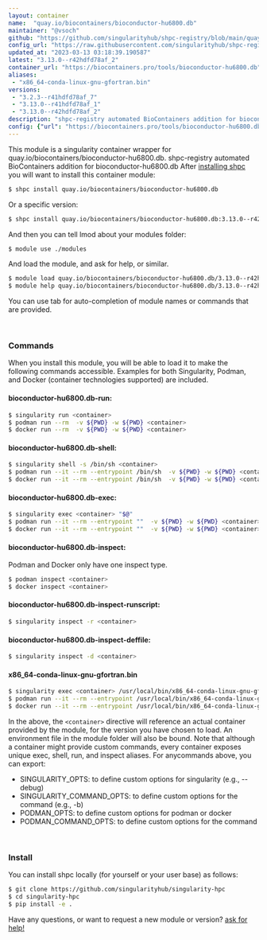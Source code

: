 ```yaml
---
layout: container
name:  "quay.io/biocontainers/bioconductor-hu6800.db"
maintainer: "@vsoch"
github: "https://github.com/singularityhub/shpc-registry/blob/main/quay.io/biocontainers/bioconductor-hu6800.db/container.yaml"
config_url: "https://raw.githubusercontent.com/singularityhub/shpc-registry/main/quay.io/biocontainers/bioconductor-hu6800.db/container.yaml"
updated_at: "2023-03-13 03:18:39.190587"
latest: "3.13.0--r42hdfd78af_2"
container_url: "https://biocontainers.pro/tools/bioconductor-hu6800.db"
aliases:
 - "x86_64-conda-linux-gnu-gfortran.bin"
versions:
 - "3.2.3--r41hdfd78af_7"
 - "3.13.0--r41hdfd78af_1"
 - "3.13.0--r42hdfd78af_2"
description: "shpc-registry automated BioContainers addition for bioconductor-hu6800.db"
config: {"url": "https://biocontainers.pro/tools/bioconductor-hu6800.db", "maintainer": "@vsoch", "description": "shpc-registry automated BioContainers addition for bioconductor-hu6800.db", "latest": {"3.13.0--r42hdfd78af_2": "sha256:0962c0c15f557b146f62f303c4922ca86a266c7b1ba0d406154c003433c643b6"}, "tags": {"3.2.3--r41hdfd78af_7": "sha256:9404631d76a36484c3246f3451869449b1a1c2d224e1f1539ff85fa90466dc6c", "3.13.0--r41hdfd78af_1": "sha256:7d6685d82e39e4e3b985d8b17556878b9addfacf2e24327147e56c31fde17137", "3.13.0--r42hdfd78af_2": "sha256:0962c0c15f557b146f62f303c4922ca86a266c7b1ba0d406154c003433c643b6"}, "docker": "quay.io/biocontainers/bioconductor-hu6800.db", "aliases": {"x86_64-conda-linux-gnu-gfortran.bin": "/usr/local/bin/x86_64-conda-linux-gnu-gfortran.bin"}}
---
```


This module is a singularity container wrapper for quay.io/biocontainers/bioconductor-hu6800.db.
shpc-registry automated BioContainers addition for bioconductor-hu6800.db
After [installing shpc](#install) you will want to install this container module:


```bash
$ shpc install quay.io/biocontainers/bioconductor-hu6800.db
```

Or a specific version:

```bash
$ shpc install quay.io/biocontainers/bioconductor-hu6800.db:3.13.0--r42hdfd78af_2
```

And then you can tell lmod about your modules folder:

```bash
$ module use ./modules
```

And load the module, and ask for help, or similar.

```bash
$ module load quay.io/biocontainers/bioconductor-hu6800.db/3.13.0--r42hdfd78af_2
$ module help quay.io/biocontainers/bioconductor-hu6800.db/3.13.0--r42hdfd78af_2
```

You can use tab for auto-completion of module names or commands that are provided.

<br>

### Commands

When you install this module, you will be able to load it to make the following commands accessible.
Examples for both Singularity, Podman, and Docker (container technologies supported) are included.

#### bioconductor-hu6800.db-run:

```bash
$ singularity run <container>
$ podman run --rm  -v ${PWD} -w ${PWD} <container>
$ docker run --rm  -v ${PWD} -w ${PWD} <container>
```

#### bioconductor-hu6800.db-shell:

```bash
$ singularity shell -s /bin/sh <container>
$ podman run --it --rm --entrypoint /bin/sh  -v ${PWD} -w ${PWD} <container>
$ docker run --it --rm --entrypoint /bin/sh  -v ${PWD} -w ${PWD} <container>
```

#### bioconductor-hu6800.db-exec:

```bash
$ singularity exec <container> "$@"
$ podman run --it --rm --entrypoint ""  -v ${PWD} -w ${PWD} <container> "$@"
$ docker run --it --rm --entrypoint ""  -v ${PWD} -w ${PWD} <container> "$@"
```

#### bioconductor-hu6800.db-inspect:

Podman and Docker only have one inspect type.

```bash
$ podman inspect <container>
$ docker inspect <container>
```

#### bioconductor-hu6800.db-inspect-runscript:

```bash
$ singularity inspect -r <container>
```

#### bioconductor-hu6800.db-inspect-deffile:

```bash
$ singularity inspect -d <container>
```


#### x86_64-conda-linux-gnu-gfortran.bin

```bash
$ singularity exec <container> /usr/local/bin/x86_64-conda-linux-gnu-gfortran.bin
$ podman run --it --rm --entrypoint /usr/local/bin/x86_64-conda-linux-gnu-gfortran.bin   -v ${PWD} -w ${PWD} <container> -c " $@"
$ docker run --it --rm --entrypoint /usr/local/bin/x86_64-conda-linux-gnu-gfortran.bin   -v ${PWD} -w ${PWD} <container> -c " $@"
```



In the above, the `<container>` directive will reference an actual container provided
by the module, for the version you have chosen to load. An environment file in the
module folder will also be bound. Note that although a container
might provide custom commands, every container exposes unique exec, shell, run, and
inspect aliases. For anycommands above, you can export:

 - SINGULARITY_OPTS: to define custom options for singularity (e.g., --debug)
 - SINGULARITY_COMMAND_OPTS: to define custom options for the command (e.g., -b)
 - PODMAN_OPTS: to define custom options for podman or docker
 - PODMAN_COMMAND_OPTS: to define custom options for the command

<br>

### Install

You can install shpc locally (for yourself or your user base) as follows:

```bash
$ git clone https://github.com/singularityhub/singularity-hpc
$ cd singularity-hpc
$ pip install -e .
```

Have any questions, or want to request a new module or version? [ask for help!](https://github.com/singularityhub/singularity-hpc/issues)